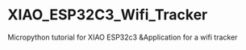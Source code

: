 # XIAO_ESP32C3_Wifi_Tracker
Micropython tutorial for XIAO ESP32c3 &amp;Application for a wifi tracker

